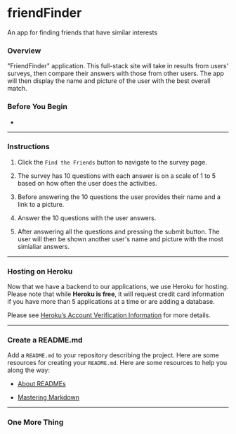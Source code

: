 # friendFinder

An app for finding friends that have similar interests 

### Overview

"FriendFinder" application. This full-stack site will take in results from users' surveys, then compare their answers with those from other users. The app will then display the name and picture of the user with the best overall match. 

### Before You Begin

* 

- - -

### Instructions

1. Click the `Find the Friends` button to navigate to the survey page. 

2. The survey has 10 questions with each answer is on a scale of 1 to 5 based on how often the user does the activities.

3. Before answering the 10 questions the user provides their name and a link to a picture.

4. Answer the 10 questions with the user answers.

5. After answering all the questions and pressing the submit button. The user will then be shown another user's name and picture with the most simialiar answers.

- - -

### Hosting on Heroku

Now that we have a backend to our applications, we use Heroku for hosting. Please note that while **Heroku is free**, it will request credit card information if you have more than 5 applications at a time or are adding a database. 

Please see [Heroku’s Account Verification Information](https://devcenter.heroku.com/articles/account-verification) for more details. 

- - -

### Create a README.md

Add a `README.md` to your repository describing the project. Here are some resources for creating your `README.md`. Here are some resources to help you along the way:

* [About READMEs](https://help.github.com/articles/about-readmes/)

* [Mastering Markdown](https://guides.github.com/features/mastering-markdown/)

- - -

### One More Thing


